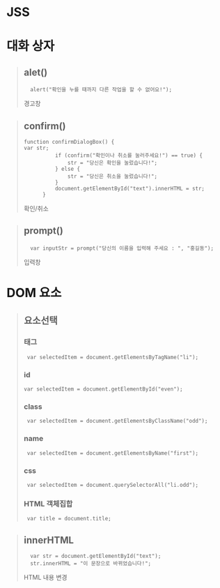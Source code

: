 # JSS
# 대화 상자   
>## alet()   
>```
>	alert("확인을 누를 때까지 다른 작업을 할 수 없어요!");   
>```
>경고창   
   
>## confirm()   
>```
>function confirmDialogBox() {   
>var str;
>			if (confirm("확인이나 취소를 눌러주세요!") == true) {
>				str = "당신은 확인을 눌렀습니다!";
>			} else {
>				str = "당신은 취소을 눌렀습니다!";
>			}
>			document.getElementById("text").innerHTML = str;
>		}
>```
>확인/취소   

>## prompt()   
>```
>	var inputStr = prompt("당신의 이름을 입력해 주세요 : ", "홍길동");   
>```
>입력창   

# DOM 요소   
>## 요소선택
>### 태그
>```
>  var selectedItem = document.getElementsByTagName("li");
>```
>### id
>```
>var selectedItem = document.getElementById("even"); 
>```
>### class
>```
>  var selectedItem = document.getElementsByClassName("odd");
>```
>### name
>```
>  var selectedItem = document.getElementsByName("first");
>```
>### css
>```
>  var selectedItem = document.querySelectorAll("li.odd");
>```
>### HTML 객체집합
>```
>  var title = document.title;
>```


>## innerHTML   
>```
>	var str = document.getElementById("text");   
>	str.innerHTML = "이 문장으로 바뀌었습니다!";   
>```
>HTML 내용 변경
